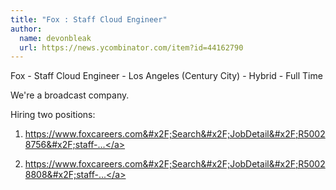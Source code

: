 ```yaml
---
title: "Fox : Staff Cloud Engineer"
author:
  name: devonbleak
  url: https://news.ycombinator.com/item?id=44162790
---
```


<JobNavigation />

Fox - Staff Cloud Engineer - Los Angeles (Century City) - Hybrid - Full Time

We&#x27;re a broadcast company.

Hiring two positions:

1. <a href="https:&#x2F;&#x2F;www.foxcareers.com&#x2F;Search&#x2F;JobDetail&#x2F;R50028756&#x2F;staff-engineer-cloud-fox-corporation" rel="nofollow">https:&#x2F;&#x2F;www.foxcareers.com&#x2F;Search&#x2F;JobDetail&#x2F;R50028756&#x2F;staff-...</a>

2. <a href="https:&#x2F;&#x2F;www.foxcareers.com&#x2F;Search&#x2F;JobDetail&#x2F;R50028808&#x2F;staff-engineer-cloud-fox-corporation" rel="nofollow">https:&#x2F;&#x2F;www.foxcareers.com&#x2F;Search&#x2F;JobDetail&#x2F;R50028808&#x2F;staff-...</a>
<JobApplication />
